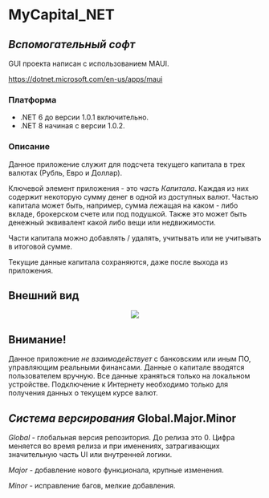 # MyCapital_NET

## *Вспомогательный софт*

GUI проекта написан с использованием MAUI.

https://dotnet.microsoft.com/en-us/apps/maui

### Платформа
- .NET 6 до версии 1.0.1 включительно.
- .NET 8 начиная с версии 1.0.2.

### Описание

Данное приложение служит для подсчета текущего капитала в трех валютах (Рубль, Евро и Доллар). 

Ключевой элемент приложения - это *часть Капитала*. Каждая из них содержит некоторую сумму денег в одной из доступных валют. 
Частью капитала может быть, например, сумма лежащая на каком - либо вкладе, брокерском счете или под подушкой. 
Также это может быть денежный эквивалент какой либо вещи или недвижимости.

Части капитала можно добавлять / удалять, учитывать или не учитывать в итоговой сумме.

Текущие данные капитала сохраняются, даже после выхода из приложения.

## Внешний вид

<p align="center">
  <img src="https://github.com/AndreyAbdulkayumov/MyCapital_Mobile_MAUI/assets/86914394/937a3fcb-7474-4b9d-a7e0-e04d88fd3733" />
</p>

## Внимание!
Данное приложение *не взаимодействует* с банковским или иным ПО, управляющим реальными финансами. Данные о капитале вводятся пользователем вручную. 
Все данные храняться только на локальном устройстве. Подключение к Интернету необходимо только для получения данных о текущем курсе валют.


## *Система версирования* Global.Major.Minor

*Global* - глобальная версия репозитория. До релиза это 0. Цифра меняется во время релиза и при именениях, затрагивающих значительную часть UI или внутренней логики.

*Major* - добавление нового функционала, крупные изменения.

*Minor* - исправление багов, мелкие добавления.
